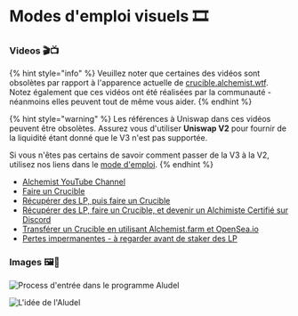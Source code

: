# Modes d'emploi visuels 🎞

### **Videos 🎬📺**

{% hint style="info" %}
Veuillez noter que certaines des vidéos sont obsolètes par rapport à l'apparence actuelle de [crucible.alchemist.wtf](https://crucible.alchemist.wtf/). Notez également que ces vidéos ont été réalisées par la communauté - néanmoins elles peuvent tout de même vous aider.
{% endhint %}

{% hint style="warning" %}
Les références à Uniswap dans ces vidéos peuvent être obsolètes. Assurez vous d'utiliser **Uniswap V2** pour fournir de la liquidité étant donné que le V3 n'est pas supportée.

Si vous n'êtes pas certains de savoir comment passer de la V3 à la V2, utilisez nos liens dans le [mode d'emploi](../../acquiring-and-subscribing.md).
{% endhint %}

* [Alchemist YouTube Channel](https://www.youtube.com/channel/UCIs4LugynLei2TN__lJh-6Q)
* [Faire un Crucible](https://www.youtube.com/watch?v=Rl9Rf-3Sp-8)
* [Récupérer des LP, puis faire un Crucible](https://www.youtube.com/watch?v=Ga1qcQ6x3as)
* [Récupérer des LP, faire un Crucible, et devenir un Alchimiste Certifié sur Discord](https://www.youtube.com/watch?v=k7MO1QpqCds)
* [Transférer un Crucible en utilisant Alchemist.farm et OpenSea.io](https://www.youtube.com/watch?v=i2MCYimelBM)
* [Pertes impermanentes - à regarder avant de staker des LP](https://www.youtube.com/watch?v=8XJ1MSTEuU0)

### **Images 🖼🎨**

![Process d&apos;entr&#xE9;e dans le programme Aludel](https://i.imgur.com/7sK0Jr2.png)

![L&apos;id&#xE9;e de l&apos;Aludel](https://i.imgur.com/sutIhed.png)



